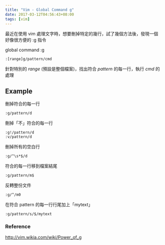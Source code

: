 ```yaml
---
title: "Vim - Global Command g"
date: 2017-03-12T04:56:43+08:00
tags: [vim]
---
```

最近在使用 vim 處理文字時，想要刪掉特定的幾行，試了幾個方法後，發現一個好像很方便的 :g 指令

global command :g
```vim
:[range]g/pattern/cmd
```

針對特別的 *range* (預設是整個檔案)，找出符合 *pattern* 的每一行，執行 *cmd* 的處理

## Example

刪掉符合的每一行
```vim
:g/pattern/d
```

刪掉「不」符合的每一行
```vim
:g!/pattern/d
:v/pattern/d
```

刪掉所有的空白行
```vim
:g/^\s*$/d
```

符合的每一行移到檔案結尾
```vim
:g/pattern/m$
```

反轉整份文件
```vim
:g/^/m0
```

在符合 pattern 的每一行行尾加上「mytext」
```vim
:g/pattern/s/$/mytext
```

### Reference
http://vim.wikia.com/wiki/Power_of_g
